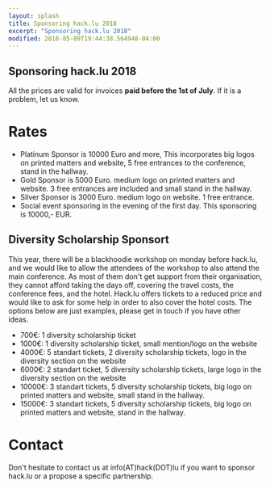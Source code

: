 ```yaml
---
layout: splash
title: Sponsoring hack.lu 2018
excerpt: "Sponsoring hack.lu 2018"
modified: 2018-05-09T19:44:38.564948-04:00
---
```



Sponsoring hack.lu 2018
-----------------------

All the prices are valid for invoices **paid before the 1st of July**. If it is a problem, let us know.

Rates
=====

- Platinum Sponsor is 10000 Euro and more, This incorporates big logos on printed matters and website, 5 free entrances to the conference, stand in the hallway.
- Gold Sponsor is 5000 Euro. medium logo on printed matters and website.  3 free entrances are included and small stand in the hallway.
- Silver Sponsor is 3000 Euro. medium logo on website. 1 free entrance.
- Social event sponsoring in the evening of the first day. This sponsoring is 10000,- EUR.

Diversity Scholarship Sponsort
------------------------------

This year, there will be a blackhoodie workshop on monday before hack.lu, and we would like to allow the attendees of the workshop to also attend the main conference. As most of them don't get support from their organisation, they cannot afford taking the days off, covering the travel costs, the conference fees, and the hotel.
Hack.lu offers tickets to a reduced price and would like to ask for some help in order to also cover the hotel costs. 
The options below are just examples, please get in touch if you have other ideas.

- 700€: 1 diversity scholarship ticket
- 1000€: 1 diversity scholarship ticket, small mention/logo on the website
- 4000€: 5 standart tickets, 2 diversity scholarship tickets, logo in the diversity section on the website
- 6000€: 2 standart ticket, 5 diversity scholarship tickets, large logo in the diversity section on the website
- 10000€: 3 standart tickets, 5 diversity scholarship tickets, big logo on printed matters and website, small stand in the hallway.
- 15000€: 3 standart tickets, 5 diversity scholarship tickets, big logo on printed matters and website, stand in the hallway.

Contact
=======

Don't hesitate to contact us at info(AT)hack(DOT)lu if you want to sponsor hack.lu or a propose a specific partnership.

